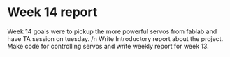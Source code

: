 # Week 14 report

Week 14 goals were to pickup the more powerful servos from fablab and have TA session on tuesday. /n
Write Introductory report about the project.
Make code for controlling servos and write weekly report for week 13.

